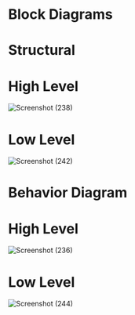 # Block Diagrams
# Structural 
# High Level 

![Screenshot (238)](https://user-images.githubusercontent.com/98865009/157950255-6a8457e0-5f72-47ed-87bd-c934a5e9910f.png)


# Low Level 

![Screenshot (242)](https://user-images.githubusercontent.com/98865009/157950289-56e7b46a-5f55-46c5-a165-f5be80e097d8.png)


# Behavior Diagram
 # High Level 
![Screenshot (236)](https://user-images.githubusercontent.com/98865009/157950525-17d65404-9238-405a-b876-3b34ece6fc92.png)

# Low Level
![Screenshot (244)](https://user-images.githubusercontent.com/98865009/157950550-c0e27592-aa27-4f1d-a556-f1eb4985875d.png)

